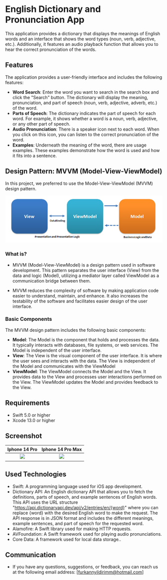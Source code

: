 # English Dictionary and Pronunciation App

This application provides a dictionary that displays the meanings of English words and an interface that shows the word types (noun, verb, adjective, etc.). Additionally, it features an audio playback function that allows you to hear the correct pronunciation of the words.

## Features

The application provides a user-friendly interface and includes the following features:

- **Word Search**: Enter the word you want to search in the search box and click the "Search" button. The dictionary will display the meaning, pronunciation, and part of speech (noun, verb, adjective, adverb, etc.) of the word.
- **Parts of Speech**: The dictionary indicates the part of speech for each word. For example, it shows whether a word is a noun, verb, adjective, or any other part of speech.
- **Audio Pronunciation**: There is a speaker icon next to each word. When you click on this icon, you can listen to the correct pronunciation of the word.
- **Examples**: Underneath the meaning of the word, there are usage examples. These examples demonstrate how the word is used and how it fits into a sentence.

## Design Pattern: MVVM (Model-View-ViewModel)

In this project, we preferred to use the Model-View-ViewModel (MVVM) design pattern.

![1](Image/1.png)

### What is?
- MVVM (Model-View-ViewModel) is a design pattern used in software development. This pattern separates the user interface (View) from the data and logic (Model), utilizing a mediator layer called ViewModel as a communication bridge between them.

- MVVM reduces the complexity of software by making application code easier to understand, maintain, and enhance. It also increases the testability of the software and facilitates easier design of the user interface.

### Basic Components

The MVVM design pattern includes the following basic components:

- **Model**: The Model is the component that holds and processes the data. It typically interacts with databases, file systems, or web services. The Model is independent of the user interface.
- **View**: The View is the visual component of the user interface. It is where the user sees and interacts with the data. The View is independent of the Model and communicates with the ViewModel
- **ViewModel**: The ViewModel connects the Model and the View. It provides data to the View and processes user interactions performed on the View. The ViewModel updates the Model and provides feedback to the View.

## Requirements

- Swift 5.0 or higher
- Xcode 13.0 or higher

## Screenshot

Iphone 14 Pro            | Iphone 14 Pro Max          
:-------------------------:|:-------------------------:
![](https://github.com/furkannyildirimm/FurkanYildirim_HW3/blob/main/GIFs/1.gif)  |  ![](https://github.com/furkannyildirimm/FurkanYildirim_HW3/blob/main/GIFs/3.gif) 

## Used Technologies

- Swift: A programming language used for iOS app development.
- Dictionary API: An English dictionary API that allows you to fetch the definitions, parts of speech, and example sentences of English words. This API uses the URL structure "https://api.dictionaryapi.dev/api/v2/entries/en/{word}" where you can replace {word} with the desired English word to make the request. The API response is in JSON format and includes the different meanings, example sentences, and part of speech for the requested word.
- Alamofire: A Swift library used for making HTTP requests.
- AVFoundation: A Swift framework used for playing audio pronunciations.
- Core Data: A framework used for local data storage..



## Communication
- If you have any questions, suggestions, or feedback, you can reach us at the following email address: [furkannyildirimm@hotmail.com]

